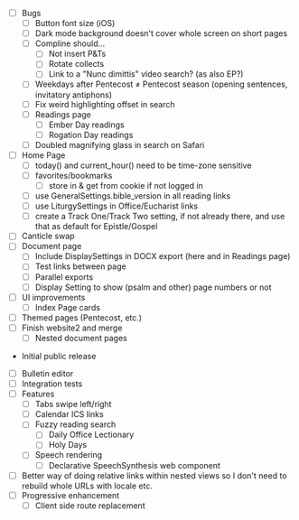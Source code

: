 - [ ] Bugs
  - [ ] Button font size (iOS)
  - [ ] Dark mode background doesn't cover whole screen on short pages
  - [ ] Compline should...
    - [ ] Not insert P&Ts
    - [ ] Rotate collects
    - [ ] Link to a "Nunc dimittis" video search? (as also EP?)
  - [ ] Weekdays after Pentecost ≠ Pentecost season (opening sentences, invitatory antiphons)
  - [ ] Fix weird highlighting offset in search
  - [ ] Readings page
    - [ ] Ember Day readings
    - [ ] Rogation Day readings
  - [ ] Doubled magnifying glass in search on Safari
- [ ] Home Page
  - [ ] today() and current_hour() need to be time-zone sensitive
  - [ ] favorites/bookmarks
    - [ ] store in & get from cookie if not logged in
  - [ ] use GeneralSettings.bible_version in all reading links
  - [ ] use LiturgySettings in Office/Eucharist links
  - [ ] create a Track One/Track Two setting, if not already there, and use that as default for Epistle/Gospel
- [ ] Canticle swap
- [ ] Document page
  - [ ] Include DisplaySettings in DOCX export (here and in Readings page)
  - [ ] Test links between page
  - [ ] Parallel exports
  - [ ] Display Setting to show (psalm and other) page numbers or not
- [ ] UI improvements
  - [ ] Index Page cards
- [ ] Themed pages (Pentecost, etc.)
- [ ] Finish website2 and merge
  - [ ] Nested document pages
- Initial public release
- [ ] Bulletin editor
- [ ] Integration tests
- [ ] Features
  - [ ] Tabs swipe left/right
  - [ ] Calendar ICS links
  - [ ] Fuzzy reading search
    - [ ] Daily Office Lectionary
    - [ ] Holy Days
  - [ ] Speech rendering
    - [ ] Declarative SpeechSynthesis web component
- [ ] Better way of doing relative links within nested views so I don't need to rebuild whole URLs with locale etc.
- [ ] Progressive enhancement
  - [ ] Client side route replacement
